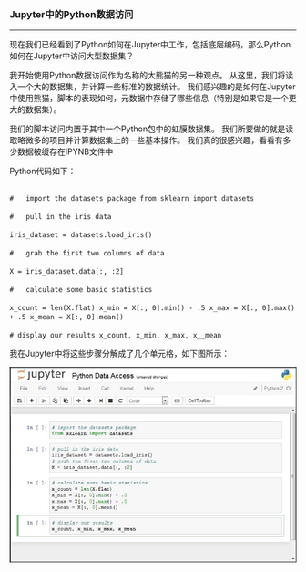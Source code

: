 ### Jupyter中的Python数据访问
****
现在我们已经看到了Python如何在Jupyter中工作，包括底层编码，那么Python如何在Jupyter中访问大型数据集？

我开始使用Python数据访问作为名称的大熊猫的另一种观点。 从这里，我们将读入一个大的数据集，并计算一些标准的数据统计。 我们感兴趣的是如何在Jupyter中使用熊猫，脚本的表现如何，元数据中存储了哪些信息（特别是如果它是一个更大的数据集）。

我们的脚本访问内置于其中一个Python包中的虹膜数据集。 我们所要做的就是读取略微多的项目并计算数据集上的一些基本操作。 我们真的很感兴趣，看看有多少数据被缓存在IPYNB文件中

Python代码如下：


```

#	import the datasets package from sklearn import datasets

#	pull in the iris data

iris_dataset = datasets.load_iris()

#	grab the first two columns of data

X = iris_dataset.data[:, :2]

#	calculate some basic statistics

x_count = len(X.flat) x_min = X[:, 0].min() - .5 x_max = X[:, 0].max() + .5 x_mean = X[:, 0].mean()

# display our results x_count, x_min, x_max, x__mean
```
我在Jupyter中将这些步骤分解成了几个单元格，如下图所示：

![](/assets/46.jpg)



